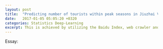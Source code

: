 ```yaml
---
layout: post
title:  "Predicting number of tourists within peak seasons in Jiuzhai Valley"
date:   2017-01-05 05:05:20 +0320
categories: Statistics Deep-Learning
excerpt: This is achieved by utilizing the Baidu Index, web crawler and text mining technology and implementing the combination of multivariate linear time series econometric model and BP neural network algorithm. <br> <img src="/assets/img/jiuzhaigou.png" height="320" width="600">
---
```


Essay:

<object data="/assets/work/WDMBF2017_paper.pdf" width="1200" height="1150" type='application/pdf'/>


[jekyll-docs]: https://jekyllrb.com/docs/home
[jekyll-gh]:   https://github.com/jekyll/jekyll
[jekyll-talk]: https://talk.jekyllrb.com/jiuzhaigou